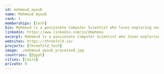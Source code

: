 ```yaml
---
id: mahmoud_ayoub
name: Mahmoud Ayoub
rank: 1
memberships: [tech]
bio: Mahmoud is a passionate Computer Scientist who loves exploring new areas in life and technology. Software Engineer fell in love with Threefold because threefold is the future of technology.
linkedin: https://www.linkedin.com/in/dmahmou
excerpt: Mahmoud is a passionate Computer Scientist who loves exploring new areas in life and technology.
websites: https://threefold.io/
projects: [threefold_tech]
image: ./mahmoud_ayoub_processed.jpg
countries: [Egypt]
cities: [Cairo]
private: 0
---
```

